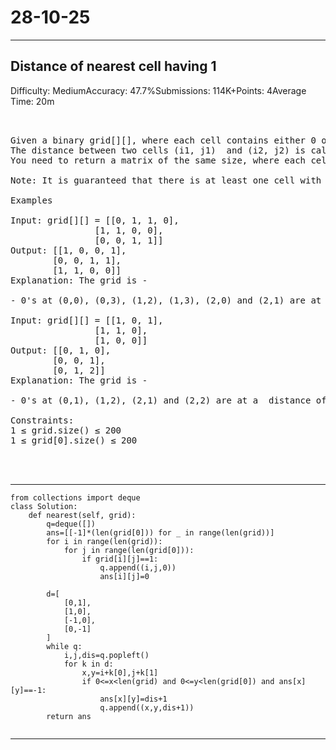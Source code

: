 # 28-10-25
---
## Distance of nearest cell having 1
Difficulty: MediumAccuracy: 47.7%Submissions: 114K+Points: 4Average Time: 20m
<pre>


Given a binary grid[][], where each cell contains either 0 or 1, find the distance of the nearest 1 for every cell in the grid.
The distance between two cells (i1, j1)  and (i2, j2) is calculated as |i1 - i2| + |j1 - j2|. 
You need to return a matrix of the same size, where each cell (i, j) contains the minimum distance from grid[i][j] to the nearest cell having value 1.

Note: It is guaranteed that there is at least one cell with value 1 in the grid.

Examples

Input: grid[][] = [[0, 1, 1, 0], 
                [1, 1, 0, 0], 
                [0, 0, 1, 1]]
Output: [[1, 0, 0, 1], 
        [0, 0, 1, 1], 
        [1, 1, 0, 0]]
Explanation: The grid is -

- 0's at (0,0), (0,3), (1,2), (1,3), (2,0) and (2,1) are at a distance of 1 from 1's at (0,1), (0,2), (0,2), (2,3), (1,0) and (1,1) respectively.

Input: grid[][] = [[1, 0, 1], 
                [1, 1, 0], 
                [1, 0, 0]]
Output: [[0, 1, 0], 
        [0, 0, 1], 
        [0, 1, 2]]
Explanation: The grid is -

- 0's at (0,1), (1,2), (2,1) and (2,2) are at a  distance of 1, 1, 1 and 2 from 1's at (0,0), (0,2), (2,0) and (1,1) respectively.

Constraints:
1 ≤ grid.size() ≤ 200
1 ≤ grid[0].size() ≤ 200


    
</pre>

---
```
from collections import deque
class Solution:
	def nearest(self, grid):
		q=deque([])
		ans=[[-1]*(len(grid[0])) for _ in range(len(grid))]
        for i in range(len(grid)):
            for j in range(len(grid[0])):
                if grid[i][j]==1:
                    q.append((i,j,0))
                    ans[i][j]=0
        
        d=[
            [0,1],
            [1,0],
            [-1,0],
            [0,-1]
        ]
        while q:
            i,j,dis=q.popleft()
            for k in d:
                x,y=i+k[0],j+k[1]
                if 0<=x<len(grid) and 0<=y<len(grid[0]) and ans[x][y]==-1:
                    ans[x][y]=dis+1
                    q.append((x,y,dis+1))
        return ans
        
```
---
